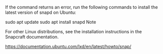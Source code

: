 If the command returns an error, run the following commands to install the latest version of snapd on Ubuntu:

sudo apt update
sudo apt install snapd
Note

For other Linux distributions, see the installation instructions in the Snapcraft documentation.


https://documentation.ubuntu.com/lxd/en/latest/howto/snap/